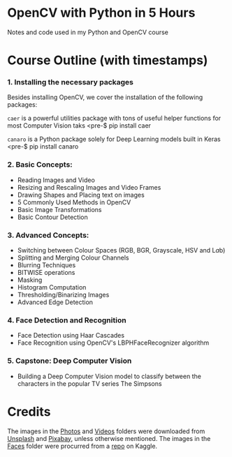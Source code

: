 # OpenCV with Python in 5 Hours
Notes and code used in my Python and OpenCV course

# Course Outline (with timestamps)
### 1. Installing the necessary packages
Besides installing OpenCV, we cover the installation of the following packages:

`caer` is a powerful utilities package with tons of useful helper functions for most Computer Vision taks
<pre-$ pip install caer</pre>

`canaro` is a Python package solely for Deep Learning models built in Keras
<pre-$ pip install canaro</pre>


### 2. Basic Concepts:
- Reading Images and Video
- Resizing and Rescaling Images and Video Frames
- Drawing Shapes and Placing text on images
- 5 Commonly Used Methods in OpenCV
- Basic Image Transformations
- Basic Contour Detection
    
### 3. Advanced Concepts:
- Switching between Colour Spaces (RGB, BGR, Grayscale, HSV and L*a*b)
- Splitting and Merging Colour Channels
- Blurring Techniques
- BITWISE operations
- Masking 
- Histogram Computation
- Thresholding/Binarizing Images
- Advanced Edge Detection 
    
### 4. Face Detection and Recognition
- Face Detection using Haar Cascades
- Face Recognition using OpenCV's LBPHFaceRecognizer algorithm
    
### 5. Capstone: Deep Computer Vision
- Building a Deep Computer Vision model to classify between the characters in the popular TV series The Simpsons

# Credits
The images in the [Photos](https://github.com/jasmcaus/opencv-course/tree/master/Resources/Photos) and [Videos](https://github.com/jasmcaus/opencv-course/tree/master/Resources/Videos) folders were downloaded from [Unsplash](http://unsplash.com) and [Pixabay](http://pixabay.com), unless otherwise mentioned.
The images in the [Faces](https://github.com/jasmcaus/opencv-course/tree/master/Resources/Faces) folder were procurred from a [repo](https://www.kaggle.com/dansbecker/5-celebrity-faces-dataset) on Kaggle.